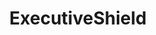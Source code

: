 ---
layout: product
title:  ExecutiveShield
permalink: /executiveshield/

intro: "The highest level of telecommunications security in existence"
description: "Virtual PBX & Phone line/SIP Accounts exceeding all levels of international intelligence gathering."
best_for: "Best for governments, financial and security organizations."

expanded_features: true
features:
  - parent: Most Important
    id: 1
    list:
      - Calling with Phone or Computer / CTI
      - Online Voicemailbox with E-mail Support
      - Pre- or Postpaid
      - Call rerouting
      - Parallel Signaling and Follow-me
      - Fax as PDF
      - Online Administration
      - Compatible with all SIP Phones and nearly all PBX Systems

  - parent: Administration Tools
    id: 2
    list:
      - Communications Manager - web based management GUI
      - Communications Manager User Portal - web portal for each User Extension

  - parent: Core PBX Features
    id: 3
    list:
      - Internationalization with Multiple-Language Support
      - User Extensions
      - Feature Codes
      - Special Lines
      - Special Mailboxes
      - Multiple Phones per Extension
      - Virtual Extensions
      - Call Flip (Transfer to/from Mobile)
      - DIDs and Inbound Routes
      - Schedule Based Inbound Call Routing
      - Operator Managed Inbound Call Routing
      - Multi-level IVR / Auto Attendants
      - Outbound Routes
      - Automatic Trunk Failover
      - Music on Hold - System Wide or per User Extension
      - Extension Monitoring (presence or BLF)
      - Dialing Permissions (Groups and per
      - Extension)
      - Ring Groups
      - Hunt Lists (lists of Ring Groups)
      - Dial By Name Directory
      - Integration with Overhead Paging Systems
      - Phone-to-Phone Intercom
      - Corporate Contact Directory with Click-to-Call
      - CRM Integration! Screen Pops
      - Call Parking
      - Call Forwarding
      - Call Screening
      - Cali Recording

  - parent: Voicemail Features
    id: 4
    list:
      - Voicemail to Email Forwarding
      - Message Waiting Indicator
      - Multiple Voicemail Folders
      - Web Access to Voicemail

  - parent: End User Features
    id: 5
    list:
      - Unified Inbox (Voicemail/Fax/Email)
      - Company Contacts with Click-to-Call
      - Personal Contacts with Click-to-Call
      - Voicemail Configuration
      - Find Me / Follow Me
      - Call Forwarding on Busy
      - Call Forwarding on No Answer
      - Do Not Disturb
      - Web Access to Voicemail Messages
      - Web Access to Recorded Calls
      - Selective Call Forwarding
      - Call Blocking
      - Selective Call Screening
      - One-touch Call Recording
      - Call Detail Records (CDR) with Click-to-Call
      - Outbound PDF to Fax via Web
      - Language Selection

  - parent: Call Features
    id: 6
    list:
      - Caller ID Modification
      - Distinctive Ring for Internal/External Calls
      - Attended Transfer
      - Blind Transfer
      - Call Parking
      - Group Call Pickup
      - Directed Call Pickup

  - parent: Fax Features
    id: 7
    list:
      - Inbound Fax to Email (PDF)
      - Outbound PDF to Fax via Web

  - parent: Media Files Management
    id: 8
    list:
      - Music-on-Hold Management and Upload
      - Click-to-Call Recording of Voice Prompts

  - parent: Conferencing
    id: 9
    list:
      - Shared and Personal Conference Rooms
      - Inbound and Outbound Conferences
      - Realtime Conference Monitoring and Management

  - parent: Call Center Features
    id: 10
    list:
      - ACD / Call Queues
      - Orderly Queue Handling
      - Call Recording
      - Local and Remote Agents (*)
      - Call Center Statistics (*)
      - Call Center Live Monitor (*)
      - Agent Live Panel (*)

  - parent: Reporting
    id: 11
    list:
      - Call Detail Records (CDR) Reporting
      - PBX usage statistics

security_heading: |
  The Ultimate Level of Security
  <img src="/assets/img/shield-blue.png" width="19" height="22" alt="Shield">
  <img src="/assets/img/shield-blue.png" width="19" height="22" alt="Shield">
  <img src="/assets/img/shield-blue.png" width="19" height="22" alt="Shield">
  <img src="/assets/img/shield-blue.png" width="19" height="22" alt="Shield">
security:
# Levels of choice: Basic, High, Ultimate
  - level: Ultimate
    css_class: tabs bg-blue-light
    alias: "(TLS/SIPS, SRTP, VPN & Encryption)"
    description: "With ExecutiveShield Ultimate, your phone line is secure with our Ultimate encryption from your device to our Globacom Carrier Grade Softswitch (GCGS) central platform. On top of that, the call audio is protected using our unique audio scrambling technology, giving you the highest level of telecommunications security in the world. You can feel safe, knowing that no one else is listening, not even government intelligence agencies."
    technical_details: |
      <p>ExecutiveShield Ultimate supports both encrypted signaling known as SIPS which can be SSL or TLS with signed certificates. ExecutiveShield Ultimate also supports encrypted audio/media known as SRTP. Typical convention is to have the unencrypted SIP control channel on UDP port 5060 (although the standards also allow for using TCP port 5060 as well), and an SSL encrypted or TLS encrypted SIP control channel known as SIPS on TCP port 5061.</p>
      <p>SRTP is ideal for protecting Voice over IP traffic because it can be used in conjunction with header compression and has no effect on IP Quality of Service. This provides significant advantages, especially for voice traffic using low-bitrate voice codecs.</p>
      <p>ExecutiveShield Ultimate also has voice over IP (VoIP / Voice over Internet Protocol) and virtual private network technologies to offer a method for delivering secure voice. Because VoIP transmits digitized voice as a stream of data, the VoIP (Voice over Internet Protocol) VPN solution accomplishes voice encryption quite simply, applying standard data-encryption mechanisms. With ExecutiveShield Ultimate you have a VPN tunnel to our Datacenter in Switzerland. All calls can be tunneled both sides. Inside of the tunnel you have encrypted Voice and Signaling (TLS/SIP/SRTP).</p>
      <p>Combine TLS/SIPS, SRTP and VPN with our unique call audio scrambling technology, and you've got impossible-to-crack, government intelligence agency proof telecommunication security. We are proud to say that this is the highest level of telecommunications security in existence.</p>
    infographic: "3levels_of_security@2x.png"
    table: ultimate

---